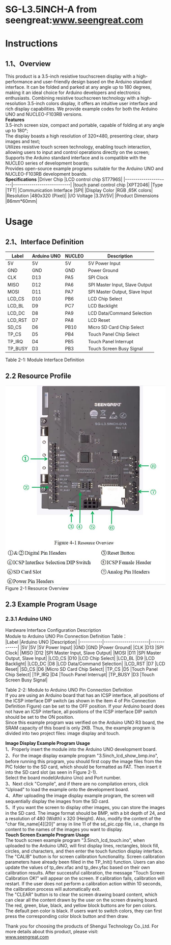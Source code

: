 SG-L3.5INCH-A from seengreat:www.seengreat.com
=======================================
# Instructions
## 1.1、Overview
This product is a 3.5-inch resistive touchscreen display with a high-performance and user-friendly design based on the Arduino standard interface. It can be folded and parked at any angle up to 180 degrees, making it an ideal choice for Arduino developers and electronics enthusiasts. Combining resistive touchscreen technology with a high-resolution 3.5-inch colors display, it offers an intuitive user interface and rich display capabilities. We provide example codes for both the Arduino UNO and NUCLEO-F103RB versions.<br>
__Features__<br>
3.5-inch screen size, compact and portable, capable of folding at any angle up to 180°;<br>
The display boasts a high resolution of 320×480, presenting clear, sharp images and text;<br>
Utilizes resistive touch screen technology, enabling touch interaction, allowing users to input and control operations directly on the screen;<br>
Supports the Arduino standard interface and is compatible with the NUCLEO series of development boards;<br>
Provides open-source example programs suitable for the Arduino UNO and NUCLEO-F103RB development boards.<br>
__Specifications__
|Driver Chip	|LCD control chip ST7796S|
|----------------------|----------------------------|
|touch panel control chip |XPT2046|
|Type	|TFT|
|Communication Interface	|SPI|
|Display Color	|RGB ,65K colors|
|Resolution	|480x320 (Pixel)|
|I/O Voltage	|3.3V/5V|
|Product Dimensions |86mm*60mm|<br>
# Usage
## 2.1、Interface Definition
|Label	|Arduino UNO	|NUCLEO	|Description|
|-----------|----------------------|-----------|-------------|
|5V	|5V	|5V	|5V Power Input|
|GND	|GND	|GND	|Power Ground|
|CLK	|D13|	PA5|	SPI Clock|
|MISO	|D12|	PA6|	SPI Master Input, Slave Output|
|MOSI	|D11|	PA7|	SPI Master Output, Slave Input|
|LCD_CS	|D10|	PB6|	LCD Chip Select|
|LCD_BL	|D9|	PC7|	LCD Backlight|
|LCD_DC	|D8|	PA9|	LCD Data/Command Selection|
|LCD_RST	|D7|	PA8|	LCD Reset|
|SD_CS	|D6|	PB10|	Micro SD Card Chip Select|
|TP_CS	|D5|	PB4|	Touch Panel Chip Select|
|TP_IRQ	|D4|	PB5|	Touch Panel Interrupt|
|TP_BUSY	|D3|	PB3|	Touch Screen Busy Signal|<br>
Table 2-1:  Module Interface Definition<br>
## 2.2 Resource Profile
![SG-L3.5INCH-A resource profile.jpg](https://github.com/seengreat/SG-L3.5INCH-A/blob/main/SG-L3.5INCH-A%20resource%20profile.jpg)<br>
                       Figure 2-1 Resource Overview<br>
## 2.3 Example Program Usage
### 2.3.1 Arduino UNO 
Hardware Interface Configuration Description<br>
Module to Arduino UNO Pin Connection Definition Table：<br>
|Label	|Arduino UNO	|Description|
|-----------|----------------------|-------------|
|5V	|5V	|5V Power Input|
|GND	|GND	|Power Ground|
|CLK	|D13	|SPI Clock|
|MISO	|D12	|SPI Master Input, Slave Output|
|MOSI	|D11	|SPI Master Output, Slave Input|
|LCD_CS	|D10	|LCD Chip Select|
|LCD_BL	|D9	|LCD Backlight|
|LCD_DC	|D8	|LCD Data/Command Selection|
|LCD_RST	|D7	|LCD Reset|
|SD_CS	|D6	|Micro SD Card Chip Select|
|TP_CS	|D5	|Touch Panel Chip Select|
|TP_IRQ	|D4	|Touch Panel Interrupt|
|TP_BUSY	|D3	|Touch Screen Busy Signal|<br>

Table 2-2: Module to Arduino UNO Pin Connection Definition<br>
If you are using an Arduino board that has an ICSP interface, all positions of the ICSP interface DIP switch (as shown in the item 4 of Pin Connection Definition Figure) can be set to the OFF position. If your Arduino board does not have an ICSP interface, all positions of the ICSP interface DIP switch should be set to the ON position.<br>
Since this example program was verified on the Arduino UNO R3 board, the SRAM capacity of this board is only 2KB. Thus, the example program is divided into two project files: image display and touch.<br>

__Image Display Example Program Usage__<br>
1、Properly insert the module into the Arduino UNO development board.<br>
2、For the image display example program "3.5inch_lcd_show_bmp.ino", before running this program, you should first copy the image files from the PIC folder to the SD card, which should be formatted as FAT. Then insert it into the SD card slot (as seen  in Figure 2-1).<br>
Select the board model(Arduino Uno) and Port number.<br>
3、Next click "Compile", and if there are no compilation errors, click "Upload" to load the example onto the development board.<br>
4、After uploading the image display example program, the screen will sequentially display the images from the SD card.<br>
5、If you want the screen to display other images, you can store the images in the SD card. The image format should be BMP, with a bit depth of 24, and a resolution of 480 (Width) x 320 (Height). Also, modify the content of the "char file_name[4][20]" array in line 11 of the sd_pic.cpp file, i.e., change its content to the names of the images you want to display.<br>
__Touch Screen Example Program Usage__<br>
The touch screen example program "3.5inch_lcd_touch.ino", when uploaded to the Arduino UNO, will first display lines, rectangles, block fill, circles, and characters, and then enter the touch function display interface.<br>
The "CALIB" button is for screen calibration functionality. Screen calibration parameters have already been filled in the TP_Init() function. Users can also update the values of tp_dev.xfac and tp_dev.yfac based on their own calibration results. After successful calibration, the message "Touch Screen Calibration OK!" will appear on the screen. If calibration fails, calibration will restart. If the user does not perform a calibration action within 10 seconds, the calibration process will automatically exit. <br>
The "CLEAR" button is to clear the screen drawing board content, which can clear all the content drawn by the user on the screen drawing board. The red, green, blue, black, and yellow block buttons are for pen colors. The default pen color is black. If users want to switch colors, they can first press the corresponding color block button and then draw.<br>

Thank you for choosing the products of Shengui Technology Co.,Ltd. For more details about this product, please visit:<br>
www.seengreat.com
